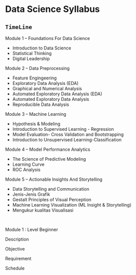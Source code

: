 # Data Science Syllabus

## `TimeLine`
Module 1 – Foundations For Data Science
<ul>
  <li>
    Introduction to Data Science
  </li>
   <li>
    Statistical Thinking
  </li>
   <li>
    Digital Leadership
  </li>
</ul>
Module 2 – Data Preprocessing
<ul>
  <li>
    Feature Engingeering
  </li>
   <li>
    Exploratory Data Analysis (EDA)
  </li>
   <li>
    Graphical and Numerical Analysis
  </li>
  <li>
    Automated Exploratory Data Analysis (EDA)
  </li>
   <li>
    Automated Exploratory Data Analysis
  </li>
   <li>
    Reproducible Data Analysis
  </li>
</ul>

Module 3 – Machine Learning
<ul>
  <li>
    Hypothesis & Modeling
  </li>
   <li>
    Introduction to Supervised
Learning - Regression
  </li>
   <li>
    Model Evaluation- Cross
Validation and Bootstrapping
  </li>
     <li>
 Introduction to Unsupervised
Learning-Classification
  </li>

</ul>

Module 4 – Model Performance Analytics
<ul>
  <li>
    The Science of Predictive Modeling
  </li>
   <li>
    Learning Curve
  </li>
   <li>
    ROC Analysis
  </li>
</ul>

Module 5 – Actionable Insights And Storytelling
<ul>
  <li>
    Data Storytelling and
Communication
  </li>
   <li>
    Jenis-Jenis Grafik
  </li>
   <li>
    Gestalt Principles of Visual Perception
  </li>
     <li>
    Machine Learning Visualization (ML
Insight & Storytelling)
  </li>
   <li>
    Mengukur kualitas Visualisasi
  </li>
</ul>

<br>

Module 1 :
Level Beginner

Description

Objective

Requirement

Schedule







